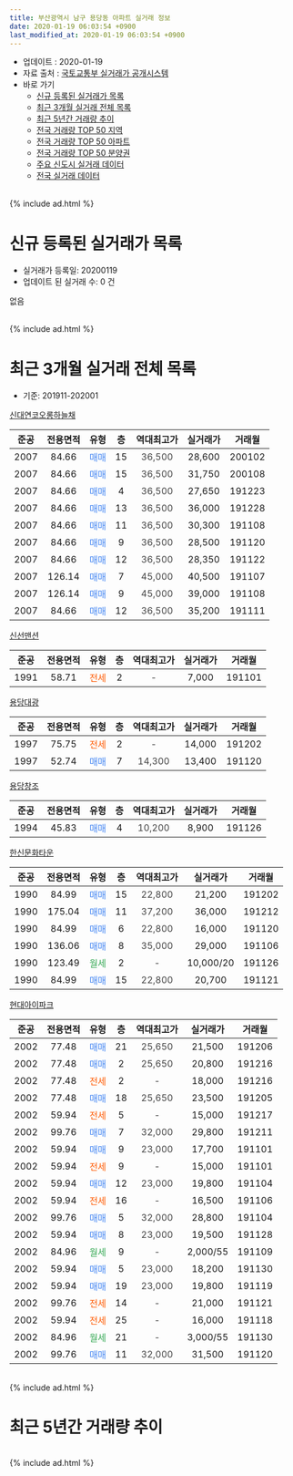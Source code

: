 ```yaml
---
title: 부산광역시 남구 용당동 아파트 실거래 정보
date: 2020-01-19 06:03:54 +0900
last_modified_at: 2020-01-19 06:03:54 +0900
---
```


* 업데이트 : 2020-01-19
* 자료 출처 : [국토교통부 실거래가 공개시스템](http://rt.molit.go.kr)
* 바로 가기
    * [신규 등록된 실거래가 목록](#신규-등록된-실거래가-목록)
    * [최근 3개월 실거래 전체 목록](#최근-3개월-실거래-전체-목록)
    * [최근 5년간 거래량 추이](#최근-5년간-거래량-추이)
    * [전국 거래량 TOP 50 지역](https://apt-info.github.io/apt-trade-info/최근-3개월-전국에서-가장-거래가-많이-발생한-지역)
    * [전국 거래량 TOP 50 아파트](https://apt-info.github.io/apt-trade-info/최근-3개월-전국에서-가장-거래가-많이-발생한-아파트)
    * [전국 거래량 TOP 50 분양권](https://apt-info.github.io/apt-trade-info/최근-3개월-전국에서-가장-거래가-많이-발생한-분양권)
    * [주요 신도시 실거래 데이터](https://apt-info.github.io/apt-trade-info/주요-신도시)
    * [전국 실거래 데이터](https://apt-info.github.io/apt-trade-info/전국)
<br>
{% include ad.html %}
<br>

# 신규 등록된 실거래가 목록
* 실거래가 등록일: 20200119
* 업데이트 된 실거래 수: 0 건

없음

<br>
{% include ad.html %}
<br>

# 최근 3개월 실거래 전체 목록
* 기준: 201911-202001


[신대연코오롱하늘채](https://search.naver.com/search.naver?query=%EB%B6%80%EC%82%B0%EA%B4%91%EC%97%AD%EC%8B%9C+%EB%82%A8%EA%B5%AC+%EC%9A%A9%EB%8B%B9%EB%8F%99+%EC%8B%A0%EB%8C%80%EC%97%B0%EC%BD%94%EC%98%A4%EB%A1%B1%ED%95%98%EB%8A%98%EC%B1%84)

|준공|전용면적|유형|층|역대최고가|실거래가|거래월|
|:---:|:---:|:---:|:---:|:---:|:---:|:---:|
|2007|84.66|<span style="color:#4285f3">매매</span>|15|<span style="color:#444444">36,500</span>|28,600|200102|
|2007|84.66|<span style="color:#4285f3">매매</span>|15|<span style="color:#444444">36,500</span>|31,750|200108|
|2007|84.66|<span style="color:#4285f3">매매</span>|4|<span style="color:#444444">36,500</span>|27,650|191223|
|2007|84.66|<span style="color:#4285f3">매매</span>|13|<span style="color:#444444">36,500</span>|36,000|191228|
|2007|84.66|<span style="color:#4285f3">매매</span>|11|<span style="color:#444444">36,500</span>|30,300|191108|
|2007|84.66|<span style="color:#4285f3">매매</span>|9|<span style="color:#444444">36,500</span>|28,500|191120|
|2007|84.66|<span style="color:#4285f3">매매</span>|12|<span style="color:#444444">36,500</span>|28,350|191122|
|2007|126.14|<span style="color:#4285f3">매매</span>|7|<span style="color:#444444">45,000</span>|40,500|191107|
|2007|126.14|<span style="color:#4285f3">매매</span>|9|<span style="color:#444444">45,000</span>|39,000|191108|
|2007|84.66|<span style="color:#4285f3">매매</span>|12|<span style="color:#444444">36,500</span>|35,200|191111|

[신선맨션](https://search.naver.com/search.naver?query=%EB%B6%80%EC%82%B0%EA%B4%91%EC%97%AD%EC%8B%9C+%EB%82%A8%EA%B5%AC+%EC%9A%A9%EB%8B%B9%EB%8F%99+%EC%8B%A0%EC%84%A0%EB%A7%A8%EC%85%98)

|준공|전용면적|유형|층|역대최고가|실거래가|거래월|
|:---:|:---:|:---:|:---:|:---:|:---:|:---:|
|1991|58.71|<span style="color:#ff5a00">전세</span>|2|<span style="color:#444444">-</span>|7,000|191101|

[용당대광](https://search.naver.com/search.naver?query=%EB%B6%80%EC%82%B0%EA%B4%91%EC%97%AD%EC%8B%9C+%EB%82%A8%EA%B5%AC+%EC%9A%A9%EB%8B%B9%EB%8F%99+%EC%9A%A9%EB%8B%B9%EB%8C%80%EA%B4%91)

|준공|전용면적|유형|층|역대최고가|실거래가|거래월|
|:---:|:---:|:---:|:---:|:---:|:---:|:---:|
|1997|75.75|<span style="color:#ff5a00">전세</span>|2|<span style="color:#444444">-</span>|14,000|191202|
|1997|52.74|<span style="color:#4285f3">매매</span>|7|<span style="color:#444444">14,300</span>|13,400|191120|

[용당창조](https://search.naver.com/search.naver?query=%EB%B6%80%EC%82%B0%EA%B4%91%EC%97%AD%EC%8B%9C+%EB%82%A8%EA%B5%AC+%EC%9A%A9%EB%8B%B9%EB%8F%99+%EC%9A%A9%EB%8B%B9%EC%B0%BD%EC%A1%B0)

|준공|전용면적|유형|층|역대최고가|실거래가|거래월|
|:---:|:---:|:---:|:---:|:---:|:---:|:---:|
|1994|45.83|<span style="color:#4285f3">매매</span>|4|<span style="color:#444444">10,200</span>|8,900|191126|

[한신문화타운](https://search.naver.com/search.naver?query=%EB%B6%80%EC%82%B0%EA%B4%91%EC%97%AD%EC%8B%9C+%EB%82%A8%EA%B5%AC+%EC%9A%A9%EB%8B%B9%EB%8F%99+%ED%95%9C%EC%8B%A0%EB%AC%B8%ED%99%94%ED%83%80%EC%9A%B4)

|준공|전용면적|유형|층|역대최고가|실거래가|거래월|
|:---:|:---:|:---:|:---:|:---:|:---:|:---:|
|1990|84.99|<span style="color:#4285f3">매매</span>|15|<span style="color:#444444">22,800</span>|21,200|191202|
|1990|175.04|<span style="color:#4285f3">매매</span>|11|<span style="color:#444444">37,200</span>|36,000|191212|
|1990|84.99|<span style="color:#4285f3">매매</span>|6|<span style="color:#444444">22,800</span>|16,000|191120|
|1990|136.06|<span style="color:#4285f3">매매</span>|8|<span style="color:#444444">35,000</span>|29,000|191106|
|1990|123.49|<span style="color:#34a853">월세</span>|2|<span style="color:#444444">-</span>|10,000/20|191126|
|1990|84.99|<span style="color:#4285f3">매매</span>|15|<span style="color:#444444">22,800</span>|20,700|191121|

[현대아이파크](https://search.naver.com/search.naver?query=%EB%B6%80%EC%82%B0%EA%B4%91%EC%97%AD%EC%8B%9C+%EB%82%A8%EA%B5%AC+%EC%9A%A9%EB%8B%B9%EB%8F%99+%ED%98%84%EB%8C%80%EC%95%84%EC%9D%B4%ED%8C%8C%ED%81%AC)

|준공|전용면적|유형|층|역대최고가|실거래가|거래월|
|:---:|:---:|:---:|:---:|:---:|:---:|:---:|
|2002|77.48|<span style="color:#4285f3">매매</span>|21|<span style="color:#444444">25,650</span>|21,500|191206|
|2002|77.48|<span style="color:#4285f3">매매</span>|2|<span style="color:#444444">25,650</span>|20,800|191216|
|2002|77.48|<span style="color:#ff5a00">전세</span>|2|<span style="color:#444444">-</span>|18,000|191216|
|2002|77.48|<span style="color:#4285f3">매매</span>|18|<span style="color:#444444">25,650</span>|23,500|191205|
|2002|59.94|<span style="color:#ff5a00">전세</span>|5|<span style="color:#444444">-</span>|15,000|191217|
|2002|99.76|<span style="color:#4285f3">매매</span>|7|<span style="color:#444444">32,000</span>|29,800|191211|
|2002|59.94|<span style="color:#4285f3">매매</span>|9|<span style="color:#444444">23,000</span>|17,700|191101|
|2002|59.94|<span style="color:#ff5a00">전세</span>|9|<span style="color:#444444">-</span>|15,000|191101|
|2002|59.94|<span style="color:#4285f3">매매</span>|12|<span style="color:#444444">23,000</span>|19,800|191104|
|2002|59.94|<span style="color:#ff5a00">전세</span>|16|<span style="color:#444444">-</span>|16,500|191106|
|2002|99.76|<span style="color:#4285f3">매매</span>|5|<span style="color:#444444">32,000</span>|28,800|191104|
|2002|59.94|<span style="color:#4285f3">매매</span>|8|<span style="color:#444444">23,000</span>|19,500|191128|
|2002|84.96|<span style="color:#34a853">월세</span>|9|<span style="color:#444444">-</span>|2,000/55|191109|
|2002|59.94|<span style="color:#4285f3">매매</span>|5|<span style="color:#444444">23,000</span>|18,200|191130|
|2002|59.94|<span style="color:#4285f3">매매</span>|19|<span style="color:#444444">23,000</span>|19,800|191119|
|2002|99.76|<span style="color:#ff5a00">전세</span>|14|<span style="color:#444444">-</span>|21,000|191121|
|2002|59.94|<span style="color:#ff5a00">전세</span>|25|<span style="color:#444444">-</span>|16,000|191118|
|2002|84.96|<span style="color:#34a853">월세</span>|21|<span style="color:#444444">-</span>|3,000/55|191130|
|2002|99.76|<span style="color:#4285f3">매매</span>|11|<span style="color:#444444">32,000</span>|31,500|191120|


<br>
{% include ad.html %}
<br>

# 최근 5년간 거래량 추이


<div style="width:100%;">
    <canvas id="deal_progress" height="200"></canvas>
</div>

<script>
new Chart(document.getElementById("deal_progress"), {
    type: 'line',
    data: {
        labels: ['201501','201502','201503','201504','201505','201506','201507','201508','201509','201510','201511','201512','201601','201602','201603','201604','201605','201606','201607','201608','201609','201610','201611','201612','201701','201702','201703','201704','201705','201706','201707','201708','201709','201710','201711','201712','201801','201802','201803','201804','201805','201806','201807','201808','201809','201810','201811','201812','201901','201902','201903','201904','201905','201906','201907','201908','201909','201910','201911','201912','202001'],
        datasets: [{
            label: '매매',
            pointRadius: 1,
            data: [18, 15, 13, 13, 21, 16, 8, 6, 8, 9, 7, 4, 5, 3, 10, 10, 4, 6, 7, 12, 14, 22, 15, 8, 10, 5, 8, 8, 18, 12, 8, 6, 4, 4, 12, 4, 10, 5, 9, 5, 2, 4, 2, 5, 4, 3, 2, 2, 4, 5, 4, 6, 2, 4, 7, 6, 9, 5, 18, 8, 2],
            borderColor: "rgba(255, 201, 14, 1)",
            backgroundColor: "rgba(255, 201, 14, 0.5)",
            fill: false,
            lineTension: 0
        },{
            label: '전월세',
            pointRadius: 1,
            data: [1, 5, 3, 8, 8, 8, 3, 8, 3, 7, 6, 7, 2, 0, 2, 2, 2, 0, 0, 2, 10, 11, 6, 3, 5, 2, 4, 3, 7, 5, 4, 5, 5, 1, 10, 4, 5, 2, 4, 2, 6, 7, 5, 1, 7, 7, 3, 7, 3, 4, 2, 4, 3, 1, 5, 2, 3, 6, 8, 3, 0],
            borderColor: "rgba(0, 141, 185, 1)",
            backgroundColor: "rgba(0, 141, 185, 0.5)",
            fill: false,
            lineTension: 0
        }
        ]
    },
    options: {
        responsive: true,
        title: {
            display: false
        },
        tooltips: {
            mode: 'index',
            intersect: false
        },
        hover: {
            mode: 'nearest',
            intersect: true
        },
        scales: {
            xAxes: [{
                display: true,
                scaleLabel: {
                    display: true,
                    labelString: '년/월'
                }
            }],
            yAxes: [{
                display: true,
                ticks: {
                    suggestedMin: 0,
                },
                scaleLabel: {
                    display: true,
                    labelString: '실거래 수'
                }
            }]
        }
    }
});

</script>


<br>
{% include ad.html %}
<br>

